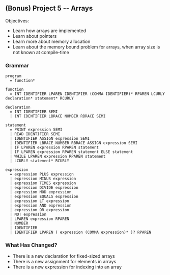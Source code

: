 ## (Bonus) Project 5 -- Arrays

Objectives:

- Learn how arrays are implemented
- Learn about pointers
- Learn more about memory allocation
- Learn about the memory bound problem for arrays, when array size is not known at compile-time

### Grammar

    program
      = function*

    function
      = INT IDENTIFIER LPAREN IDENTIFIER (COMMA IDENTIFIER)* RPAREN LCURLY declaration* statement* RCURLY

    declaration
      = INT IDENTIFIER SEMI
      | INT IDENTIFIER LBRACE NUMBER RBRACE SEMI

    statement
      = PRINT expression SEMI
      | READ IDENTIFIER SEMI
      | IDENTIFIER ASSIGN expression SEMI
      | IDENTIFIER LBRACE NUMBER RBRACE ASSIGN expression SEMI
      | IF LPAREN expression RPAREN statement
      | IF LPAREN expression RPAREN statement ELSE statement
      | WHILE LPAREN expression RPAREN statement
      | LCURLY statement* RCURLY

    expression
      = expression PLUS expression
      | expression MINUS expression
      | expression TIMES expression
      | expression DIVIDE expression
      | expression MOD expression
      | expression EQUALS expression
      | expression LT expression
      | expression AND expression
      | expression OR expression
      | NOT expression
      | LPAREN expression RPAREN
      | NUMBER
      | IDENTIFIER
      | IDENTIFIER LPAREN ( expression (COMMA expression)* )? RPAREN


### What Has Changed?

- There is a new declaration for fixed-sized arrays
- There is a new assignment for elements in arrays
- There is a new expression for indexing into an array
